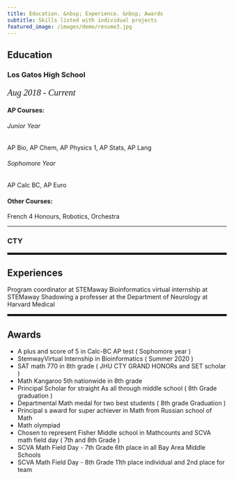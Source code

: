 ```yaml
---
title: Education. &nbsp; Experience. &nbsp; Awards
subtitle: Skills listed with individual projects
featured_image: /images/demo/resume3.jpg
---
```

        
 <h2><span>Education</span></h2>

 <h3>Los Gatos High School</h3>
  <p style="font-family:verdana; font-size:20px"><em class="date">Aug 2018 - Current</em></p>

<h4>AP Courses:</h4>
<h6>Junior Year</h6> 
AP Bio, AP Chem, AP Physics 1, AP Stats, AP Lang
<h6>Sophomore Year</h6>
AP Calc BC, AP Euro

<h4>Other Courses:</h4>
French 4 Honours, Robotics, Orchestra

<hr>
               
<h3>CTY</h3>

<hr style="height:5px;color:black">

<h2>Experiences</h2>

Program coordinator at STEMaway
Bioinformatics virtual internship at STEMaway
Shadowing a professer at the Department of Neurology at Harvard Medical

<hr style="height:5px;color:black">

<h2>Awards</h2>

* A plus and score of 5 in Calc-BC AP test ( Sophomore year )
* StemwayVirtual Internship in Bioinformatics ( Summer 2020 )
* SAT math 770 in 8th grade ( JHU CTY GRAND HONORs and SET scholar )
* Math Kangaroo 5th nationwide in 8th grade
* Principal Scholar for straight As all through middle school ( 8th Grade graduation )
* Departmental Math medal for two best students ( 8th grade Graduation )
* Principal s award for super achiever in Math from Russian school of Math 
* Math olympiad
* Chosen to represent Fisher Middle school in Mathcounts and SCVA math field day ( 7th and 8th Grade )
* SCVA Math Field Day - 7th Grade 6th place in all Bay Area Middle Schools 
* SCVA Math Field Day - 8th Grade 11th place individual and 2nd place for team